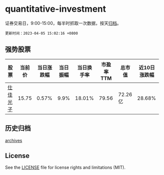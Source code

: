 # quantitative-investment

证券交易日，9:00-15:00，每半时抓取一次数据，按天[归档](archives)。

`更新时间：2023-04-05 15:02:16 +0800`

## 强势股票

|股票|当前价|当日涨跌幅|当日振幅|当日换手率|市盈率TTM|总市值|近10日涨跌幅|
|----|----|----|----|----|----|----|----|
|[仕佳光子](https://xueqiu.com/S/SH688313)|15.75|0.57%|9.9%|18.01%|79.56|72.26亿|28.68%|

## 历史归档

[archives](archives)

## License

See the [LICENSE](LICENSE) file for license rights and limitations (MIT).